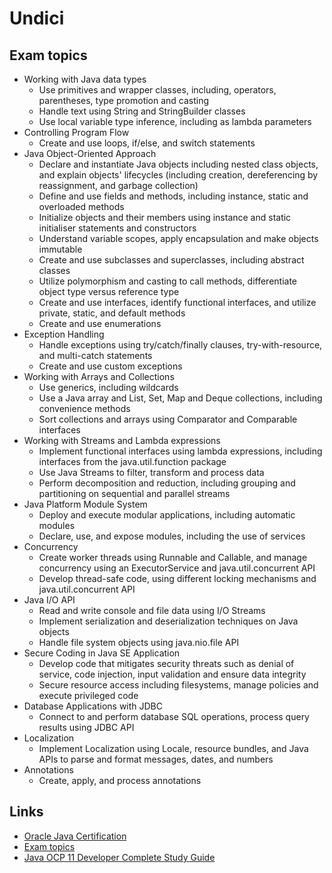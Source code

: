 # Undici

## Exam topics

- Working with Java data types
  - Use primitives and wrapper classes, including, operators, parentheses, type promotion and casting
  - Handle text using String and StringBuilder classes
  - Use local variable type inference, including as lambda parameters
- Controlling Program Flow
  - Create and use loops, if/else, and switch statements
- Java Object-Oriented Approach
  - Declare and instantiate Java objects including nested class objects, and explain objects' lifecycles (including creation, dereferencing by reassignment, and garbage collection)
  - Define and use fields and methods, including instance, static and overloaded methods
  - Initialize objects and their members using instance and static initialiser statements and constructors
  - Understand variable scopes, apply encapsulation and make objects immutable
  - Create and use subclasses and superclasses, including abstract classes
  - Utilize polymorphism and casting to call methods, differentiate object type versus reference type
  - Create and use interfaces, identify functional interfaces, and utilize private, static, and default methods
  - Create and use enumerations
- Exception Handling
  - Handle exceptions using try/catch/finally clauses, try-with-resource, and multi-catch statements
  - Create and use custom exceptions
- Working with Arrays and Collections
  - Use generics, including wildcards
  - Use a Java array and List, Set, Map and Deque collections, including convenience methods
  - Sort collections and arrays using Comparator and Comparable interfaces
- Working with Streams and Lambda expressions
  - Implement functional interfaces using lambda expressions, including interfaces from the java.util.function package
  - Use Java Streams to filter, transform and process data
  - Perform decomposition and reduction, including grouping and partitioning on sequential and parallel streams
- Java Platform Module System
  - Deploy and execute modular applications, including automatic modules
  - Declare, use, and expose modules, including the use of services
- Concurrency
  - Create worker threads using Runnable and Callable, and manage concurrency using an ExecutorService and java.util.concurrent API
  - Develop thread-safe code, using different locking mechanisms and java.util.concurrent API
- Java I/O API
  - Read and write console and file data using I/O Streams
  - Implement serialization and deserialization techniques on Java objects
  - Handle file system objects using java.nio.file API
- Secure Coding in Java SE Application
  - Develop code that mitigates security threats such as denial of service, code injection, input validation and ensure data integrity
  - Secure resource access including filesystems, manage policies and execute privileged code
- Database Applications with JDBC
  - Connect to and perform database SQL operations, process query results using JDBC API
- Localization
  - Implement Localization using Locale, resource bundles, and Java APIs to parse and format messages, dates, and numbers
- Annotations
  - Create, apply, and process annotations

## Links

- [Oracle Java Certification](https://academy.oracle.com/en/resources-oracle-certifications.html)
- [Exam topics](https://education.oracle.com/java-se-11-developer/pexam_1Z0-819)
- [Java OCP 11 Developer Complete Study Guide](https://www.selikoff.net/ocp11-complete/)
